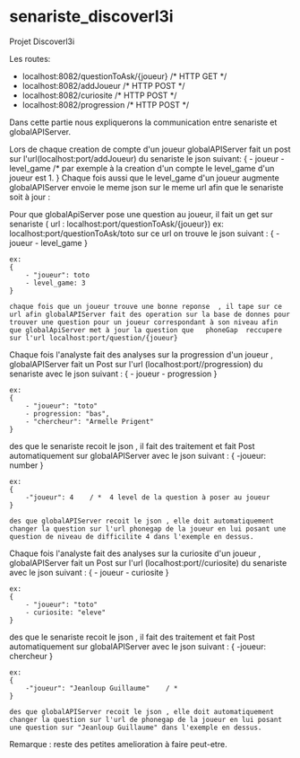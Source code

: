 # senariste_discoverl3i

Projet Discoverl3i

Les routes:
 - localhost:8082/questionToAsk/{joueur}   /* HTTP  GET */
 - localhost:8082/addJoueur    /* HTTP  POST */
 - localhost:8082/curiosite    /* HTTP POST */
 - localhost:8082/progression   /* HTTP POST */

Dans cette partie nous expliquerons la communication entre senariste et globalAPIServer.

Lors de chaque creation de compte d'un joueur globalAPIServer fait un post sur l'url(localhost:port/addJoueur) du senariste le json suivant:
    {
        - joueur
        - level_game  /* par exemple à la creation d'un compte le level_game d'un joueur est 1.
    }
Chaque fois aussi que le level_game d'un joueur augmente globalAPIServer envoie le meme json sur le meme url afin que le senariste soit à jour :
 



Pour que globalApiServer pose une question au joueur, il fait un get sur senariste ( url : localhost:port/questionToAsk/{joueur})
 ex: localhost:port/questionToAsk/toto
 sur ce url on trouve le json suivant :
    {
        - joueur
        - level_game
    }

    ex:
    {
        - "joueur": toto
        - level_game: 3
    }

    chaque fois que un joueur trouve une bonne reponse  , il tape sur ce url afin globalAPIServer fait des operation sur la base de donnes pour trouver une question pour un joueur correspondant à son niveau afin que globalApiServer met à jour la question que   phoneGap  reccupere sur l'url localhost:port/question/{joueur}




Chaque fois l'analyste fait des analyses sur la progression d'un joueur , globalAPIServer fait un Post sur l'url (localhost:port//progression) du senariste avec le json suivant :
    {
        - joueur
        - progression
    }

    ex: 
    {
        - "joueur": "toto"
        - progression: "bas",
        - "chercheur": "Armelle Prigent"
    }
  des que le senariste recoit le json , il fait des traitement et fait Post automatiquement sur globalAPIServer avec le json suivant :
    {
        -joueur: number
    }
    

    ex:
    {
        -"joueur": 4    / *  4 level de la question à poser au joueur
    }

    des que globalAPIServer recoit le json , elle doit automatiquement changer la question sur l'url phonegap de la joueur en lui posant une question de niveau de difficilite 4 dans l'exemple en dessus.



Chaque fois l'analyste fait des analyses sur la curiosite d'un joueur , globalAPIServer fait un Post sur l'url (localhost:port//curiosite) du senariste avec le json suivant :
    {
        - joueur
        - curiosite
    }

    ex: 
    {
        - "joueur": "toto"
        - curiosite: "eleve"
    }
  des que le senariste recoit le json , il fait des traitement et fait Post automatiquement sur globalAPIServer avec le json suivant :
    {
        -joueur: chercheur
    }
    

    ex:
    {
        -"joueur": "Jeanloup Guillaume"    / * 
    }

    des que globalAPIServer recoit le json , elle doit automatiquement changer la question sur l'url de phonegap de la joueur en lui posant une question sur "Jeanloup Guillaume" dans l'exemple en dessus.




Remarque : reste des petites amelioration à faire peut-etre.




